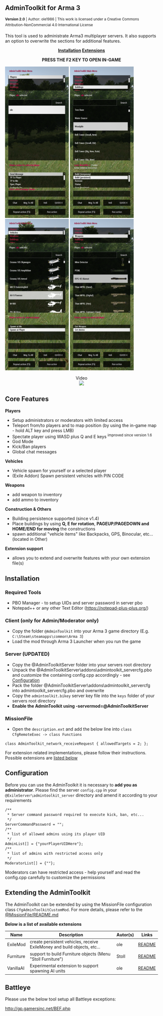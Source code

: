## AdminToolkit for Arma 3
<sup>**Version 2.0** | Author: ole1986 | This work is licensed under a Creative Commons Attribution-NonCommercial 4.0 International License</sup>

This tool is used to administrate Arma3 multiplayer servers. 
It also supports an option to overwrite the sections for additional features. 

**<p align="center"><a href="#installation">Installation</a> <a href="#extending-the-admintoolkit">Extensions</a></p>**

**<p align="center">PRESS THE F2 KEY TO OPEN IN-GAME</p>**

<img src="images/a3-atk-players.png" width="210" title="Manage players">
<img src="images/a3-atk-buildings.png" width="210" title="Manage Buildings">
<img src="images/a3-atk-vehicles.png" width="210" title="Spawn vehicles">
<img src="images/a3-atk-weapons.png" width="210" title="...and Weapons">

<p align="center">Video<br/>
    <a href="https://youtu.be/2yfdqvhU5A0" target="_blank"><img src="http://img.youtube.com/vi/2yfdqvhU5A0/0.jpg" /></a>
</p>

## Core Features

**Players**
- Setup administrators or moderators with limited access
- Teleport from/to players and to map position (by using the in-game map - hold ALT key and press LMB)
- Spectate player using WASD plus Q and E keys  <sup>improved since version 1.6</sup>
- God Mode
- Kick/Ban players
- Global chat messages

**Vehicles**
- Vehicle spawn for yourself or a selected player
- (Exile Addon) Spawn persistent vehicles with PIN CODE

**Weapons**
- add weapon to inventory
- add ammo to inventory

**Construction & Others**
- Building persistence supported (since v1.4)
- Place buildings by using **Q, E for rotation**, **PAGEUP/PAGEDOWN and HOME/END for moving** the constructions
- spawn additional "vehicle items" like Backpacks, GPS, Binocular, etc... (located in Other)

**Extension support**
- allows you to extend and overwrite features with your own extension file(s)

## Installation

### Required Tools

+ PBO Manager - to setup UIDs and server password in server pbo
+ Notepad++ or any other Text Editor (https://notepad-plus-plus.org/)

### Client (**only for Admin/Moderator only**)

+ Copy the folder `@AdminToolkit` into your Arma 3 game directory (E.g. `C:\Steam\steamapps\common\Arma 3`) 
+ Load the mod through Arma 3 Launcher when you run the game

### Server (**UPDATED**)

+ Copy the @AdminToolkitServer folder into your servers root directory
+ Unpack the @AdminToolkitServer\addons\admintoolkit_servercfg.pbo and customize the containing config.cpp accordingly - see <a href="#configuration">Configuration</a>
+ Pack the folder @AdminToolkitServer\addons\admintoolkit_servercfg into admintoolkit_servercfg.pbo and overwrite 
+ Copy the `admintoolkit.bikey` server key file into the `keys` folder of your servers root directory
+ **Enable the AdminToolkit using -servermod=@AdminToolkitServer**

### MissionFile

+ Open the `description.ext` and add the below line into `class CfgRemoteExec -> class Functions`

```
class AdminToolkit_network_receiveRequest { allowedTargets = 2; };
```

For extension related implementations, please follow their instructions. Possible extensions are <a href="#extending-the-admintoolkit">listed below</a>

## Configuration

Before you can use the AdminToolkit it is necessary to **add you as administrator**.
Please find the server `config.cpp` in your `@ExileServer\admintoolkit_server` directory and amend it according to your requirements

```
/**
 * Server command password required to execute kick, ban, etc...
 */
ServerCommandPassword = "";
/**
 * list of allowed admins using its player UID
 */
AdminList[] = {"yourPlayerUIDHere"};
/**
 * list of admins with restricted access only
 */
ModeratorList[] = {""};
```

Moderators can have restricted access - help yourself and read the config.cpp carefully to customize the permissions

## Extending the AdminToolkit

The AdminToolkit can be extended by using the MissionFile configuration class `CfgAdminToolkitCustomMod`.
For more details, please refer to the <a href="%40MissionFile/README.md">@MissionFile/README.md</a>

**Below is a list of available extensions**

| Name       | Description                                                                  | Autor(s)  | Links                                           
| ---------- | ---------------------------------------------------------------------------- | --------- | --- 
| ExileMod   | create persistent vehicles, receive ExileMoney and build objects, etc...     | ole       | <a href="tree/exilemod/@MissionFile/README.ExileMod.md">README</a>
| Furniture  | support to build Furniture objects (Menu "Stoll Furniture")                  | Stoll     | <a href="@MissionFile/README.Furniture.md">README</a>
| VanillaAI  | Experimental extension to support spawning AI units                          | ole       | <a href="@MissionFile/README.VanillaAI.md">README</a>

## Battleye

Please use the below tool setup all Battleye exceptions:

http://gp.gamersinc.net/BEF.php
